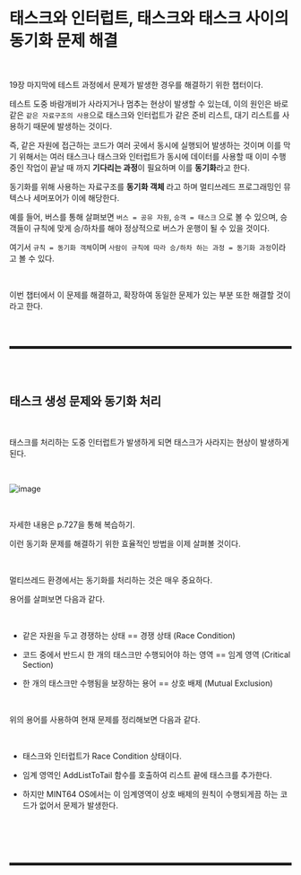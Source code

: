 # 태스크와 인터럽트, 태스크와 태스크 사이의 동기화 문제 해결

<br>

19장 마지막에 테스트 과정에서 문제가 발생한 경우를 해결하기 위한 챕터이다.

테스트 도중 바람개비가 사라지거나 멈추는 현상이 발생할 수 있는데, 이의 원인은 바로 같은 ```같은 자료구조의 사용```으로 태스크와 인터럽트가 같은 준비 리스트, 대기 리스트를 사용하기 때문에 발생하는 것이다.

즉, 같은 자원에 접근하는 코드가 여러 곳에서 동시에 실행되어 발생하는 것이며 이를 막기 위해서는 여러 태스크나 태스크와 인터럽트가 동시에 데이터를 사용할 때 이미 수행 중인 작업이 끝날 때 까지 **기다리는 과정**이 필요하며 이를 **동기화**라고 한다.

동기화를 위해 사용하는 자료구조를 **동기화 객체** 라고 하며 멀티쓰레드 프로그래밍인 뮤텍스나 세머포어가 이에 해당한다.

예를 들어, 버스를 통해 살펴보면 ```버스 = 공유 자원```, ```승객 = 태스크``` 으로 볼 수 있으며, 승객들이 규칙에 맞게 승/하차를 해야 정상적으로 버스가 운행이 될 수 있을 것이다.

여기서 ```규칙 = 동기화 객체```이며 ```사람이 규칙에 따라 승/하차 하는 과정 = 동기화 과정```이라고 볼 수 있다. 

<br>

이번 챕터에서 이 문제를 해결하고, 확장하여 동일한 문제가 있는 부분 또한 해결할 것이라고 한다.

<br><br>
<hr style="border: 2px solid;">
<br><br>

## 태스크 생성 문제와 동기화 처리

<br>

태스크를 처리하는 도중 인터럽트가 발생하게 되면 태스크가 사라지는 현상이 발생하게 된다.

<br>

![image](https://user-images.githubusercontent.com/52172169/203236350-7b7ef5c7-7efa-44f6-9716-d3866afa3906.png)

<br>

자세한 내용은 p.727을 통해 복습하기.

이런 동기화 문제를 해결하기 위한 효율적인 방법을 이제 살펴볼 것이다.

<br>

멀티쓰레드 환경에서는 동기화를 처리하는 것은 매우 중요하다.

용어를 살펴보면 다음과 같다.

<br>

+ 같은 자원을 두고 경쟁하는 상태 == 경쟁 상태 (Race Condition)
 
+ 코드 중에서 반드시 한 개의 태스크만 수행되어야 하는 영역 == 임계 영역 (Critical Section)
 
+ 한 개의 태스크만 수행됨을 보장하는 용어 == 상호 배제 (Mutual Exclusion)

<br>

위의 용어를 사용하여 현재 문제를 정리해보면 다음과 같다.

<br>

+ 태스크와 인터럽트가 Race Condition 상태이다.

+ 임계 영역인 AddListToTail 함수를 호출하여 리스트 끝에 태스크를 추가한다.

+ 하지만 MINT64 OS에서는 이 임계영역이 상호 배제의 원칙이 수행되게끔 하는 코드가 없어서 문제가 발생한다.

<br>



<br><br>
<hr style="border: 2px solid;">
<br><br>

